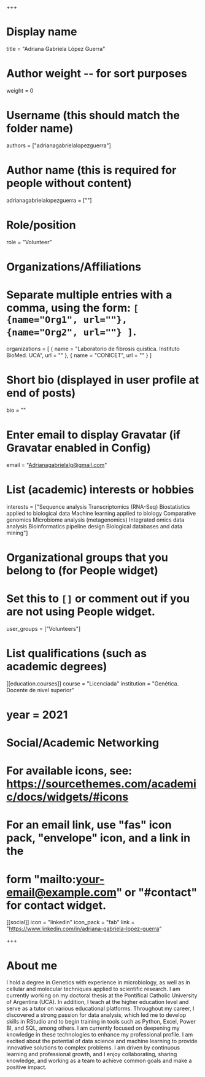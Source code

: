 +++
# Display name
title = "Adriana Gabriela López Guerra"

# Author weight -- for sort purposes
weight = 0

# Username (this should match the folder name)
authors = ["adrianagabrielalopezguerra"]

# Author name (this is required for people without content)
adrianagabrielalopezguerra = [""]

# Role/position
role = "Volunteer"

# Organizations/Affiliations
#   Separate multiple entries with a comma, using the form: `[ {name="Org1", url=""}, {name="Org2", url=""} ]`.
organizations = [ { name = "Laboratorio de fibrosis quística. Instituto BioMed. UCA", url = "" }, { name = "CONICET", url = "" } ]

# Short bio (displayed in user profile at end of posts)
bio = ""

# Enter email to display Gravatar (if Gravatar enabled in Config)
email = "Adrianagabrielalg@gmail.com"

# List (academic) interests or hobbies
interests = ["Sequence analysis  Transcriptomics (RNA-Seq)  Biostatistics applied to biological data  Machine learning applied to biology  Comparative genomics  Microbiome analysis (metagenomics)  Integrated omics data analysis  Bioinformatics pipeline design  Biological databases and data mining"]             

# Organizational groups that you belong to (for People widget)
#   Set this to `[]` or comment out if you are not using People widget.
user_groups = ["Volunteers"]

# List qualifications (such as academic degrees)

[[education.courses]]
course = "Licenciada"
institution = "Genética. Docente de nivel superior"
# year = 2021

# Social/Academic Networking
# For available icons, see: https://sourcethemes.com/academic/docs/widgets/#icons
#   For an email link, use "fas" icon pack, "envelope" icon, and a link in the
#   form "mailto:your-email@example.com" or "#contact" for contact widget.

[[social]]
  icon = "linkedin"
  icon_pack = "fab"
  link = "https://www.linkedin.com/in/adriana-gabriela-lopez-guerra"

+++

# About me 

I hold a degree in Genetics with experience in microbiology, as well as in cellular and molecular techniques applied to scientific research. I am currently working on my doctoral thesis at the Pontifical Catholic University of Argentina (UCA). In addition, I teach at the higher education level and serve as a tutor on various educational platforms.  Throughout my career, I discovered a strong passion for data analysis, which led me to develop skills in RStudio and to begin training in tools such as Python, Excel, Power BI, and SQL, among others. I am currently focused on deepening my knowledge in these technologies to enhance my professional profile.  I am excited about the potential of data science and machine learning to provide innovative solutions to complex problems. I am driven by continuous learning and professional growth, and I enjoy collaborating, sharing knowledge, and working as a team to achieve common goals and make a positive impact.

